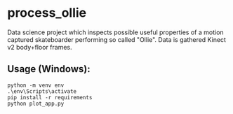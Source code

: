 # process_ollie
Data science project which inspects possible useful properties of a motion captured skateboarder performing so called "Ollie". Data is gathered Kinect v2 body+floor frames.

## Usage (Windows):
```
python -m venv env
.\env\Scripts\activate
pip install -r requirements
python plot_app.py
```
